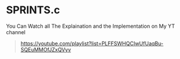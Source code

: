 # SPRINTS.c
You Can Watch all The Explaination and the Implementation on My YT channel<br />
> https://youtube.com/playlist?list=PLFFSWHQCIwUfUaqBu-SQEuMMOfJZxQVyv <br />
